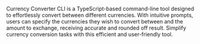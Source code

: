 Currency Converter CLI is a TypeScript-based command-line tool designed to effortlessly convert between different currencies. With intuitive prompts, users can specify the currencies they wish to convert between and the amount to exchange, receiving accurate and rounded off result. Simplify currency conversion tasks with this efficient and user-friendly tool.
